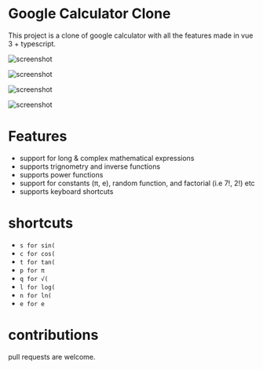 # Google Calculator Clone

This project is a clone of google calculator with all the features made in vue 3 + typescript.


![screenshot](https://github.com/warlock1996/google-calculator-clone/blob/main/src/assets/Screenshot%20from%202022-08-16%2012-13-51.png)

![screenshot](https://github.com/warlock1996/google-calculator-clone/blob/main/src/assets/Screenshot%20from%202022-08-16%2012-14-32.png)

![screenshot](https://github.com/warlock1996/google-calculator-clone/blob/main/src/assets/Screenshot%20from%202022-08-16%2012-15-22.png)

![screenshot](https://github.com/warlock1996/google-calculator-clone/blob/main/src/assets/Screenshot%20from%202022-08-16%2012-16-34.png)

# Features

- support for long & complex mathematical expressions
- supports trignometry and inverse functions 
- supports power functions
- support for constants (π, e), random function, and factorial (i.e 7!, 2!) etc
- supports keyboard shortcuts


# shortcuts

- ``s for sin(``
- ``c for cos(``
- ``t for tan(``
- ``p for π``
- ``q for √(``
- ``l for log(``
- ``n for ln(``
- ``e for e``

# contributions

pull requests are welcome.




